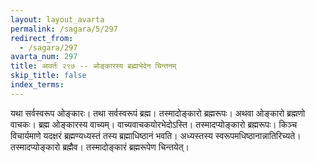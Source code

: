```yaml
---
layout: layout_avarta
permalink: /sagara/5/297
redirect_from:
  - /sagara/297
avarta_num: 297
title: आवर्तः २९७ -- ओङ्कारस्य ब्रह्माभेदेन चिन्तनम्
skip_title: false
index_terms: 
---
```


यथा सर्वस्वरूप ओङ्कारः। तथा सर्वस्वरूपं ब्रह्म। तस्मादोङ्कारो
ब्रह्मरूपः। अथवा ओङ्कारो ब्रह्मणो वाचकः। ब्रह्म ओङ्कारस्य वाच्यम्।
वाच्यवाचकयोरभेदोऽस्ति। तस्मादप्योङ्कारो ब्रह्मरूपः। किञ्च विचार्यमाणे
यदक्षरं ब्रह्मण्यध्यस्तं तस्य ब्रह्माधिष्ठानं भवति। अध्यस्तस्य स्वरूपमधिष्ठानान्नातिरिच्यते। तस्मादप्योङ्कारो ब्रह्मैव। तस्मादोङ्कारं ब्रह्मरूपेण चिन्तयेत्।
